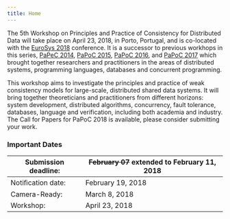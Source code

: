 ```yaml
---
title: Home
---
```


The 5th Workshop on Principles and Practice of Consistency for Distributed Data will take place on April 23, 2018, in Porto, Portugal, and is co-located with the [EuroSys 2018](http://eurosys2018.org/) conference. It is a successor to previous workhops in this series, [PaPeC 2014](http://eventos.fct.unl.pt/papec/), [PaPoC 2015](http://papoc.di.uminho.pt/), [PaPoC 2016](http://www2.ucsc.edu/papoc-2016/), and [PaPoC 2017](http://software.imdea.org/Conferences/PAPOC17/program.shtml) which brought together researchers and practitioners in the areas of distributed systems, programming languages, databases and concurrent programming.

This workshop aims to investigate the principles and practice of weak consistency models for large-scale, distributed shared data systems. It will bring together theoreticians and practitioners from different horizons: system development, distributed algorithms, concurrency, fault tolerance, databases, language and verification, including both academia and industry. The Call for Papers for PaPoC 2018 is available, please consider submitting your work.

### Important Dates

|Submission deadline: | ~~February 07~~ **extended to February 11**, 2018 |
|--------------|--------------------------|
|Notiﬁcation date: | February 19, 2018|
|Camera-Ready: | March 8, 2018|
|Workshop: | April 23, 2018|

